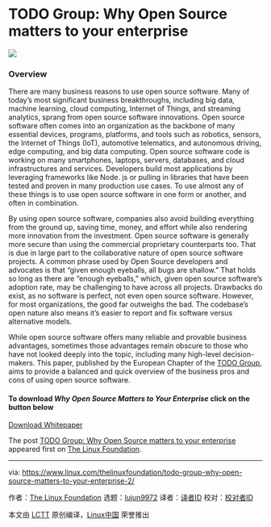 [#]: collector: (lujun9972)
[#]: translator: ( )
[#]: reviewer: ( )
[#]: publisher: ( )
[#]: url: ( )
[#]: subject: (TODO Group: Why Open Source matters to your enterprise)
[#]: via: (https://www.linux.com/thelinuxfoundation/todo-group-why-open-source-matters-to-your-enterprise-2/)
[#]: author: (The Linux Foundation https://www.linuxfoundation.org/blog/2020/09/why-open-source-matters-to-your-enterprise/)

TODO Group: Why Open Source matters to your enterprise
======

![][1]

### Overview

There are many business reasons to use open source software. Many of today’s most significant business breakthroughs, including big data, machine learning, cloud computing, Internet of Things, and streaming analytics, sprang from open source software innovations. Open source software often comes into an organization as the backbone of many essential devices, programs, platforms, and tools such as robotics, sensors, the Internet of Things (IoT), automotive telematics, and autonomous driving, edge computing, and big data computing. Open source software code is working on many smartphones, laptops, servers, databases, and cloud infrastructures and services. Developers build most applications by leveraging frameworks like Node. js or pulling in libraries that have been tested and proven in many production use cases. To use almost any of these things is to use open source software in one form or another, and often in combination.

By using open source software, companies also avoid building everything from the ground up, saving time, money, and effort while also rendering more innovation from the investment. Open source software is generally more secure than using the commercial proprietary counterparts too. That is due in large part to the collaborative nature of open source software projects. A common phrase used by Open Source developers and advocates is that “given enough eyeballs, all bugs are shallow.” That holds so long as there are “enough eyeballs,” which, given open source software’s adoption rate, may be challenging to have across all projects. Drawbacks do exist, as no software is perfect, not even open source software. However, for most organizations, the good far outweighs the bad. The codebase’s open nature also means it’s easier to report and fix software versus alternative models.

While open source software offers many reliable and provable business advantages, sometimes those advantages remain obscure to those who have not looked deeply into the topic, including many high-level decision-makers. This paper, published by the European Chapter of the [TODO Group][2], aims to provide a balanced and quick overview of the business pros and cons of using open source software.

#### To download _Why Open Source Matters to Your Enterprise_ click on the button below

[Download Whitepaper][3]

The post [TODO Group: Why Open Source matters to your enterprise][4] appeared first on [The Linux Foundation][5].

--------------------------------------------------------------------------------

via: https://www.linux.com/thelinuxfoundation/todo-group-why-open-source-matters-to-your-enterprise-2/

作者：[The Linux Foundation][a]
选题：[lujun9972][b]
译者：[译者ID](https://github.com/译者ID)
校对：[校对者ID](https://github.com/校对者ID)

本文由 [LCTT](https://github.com/LCTT/TranslateProject) 原创编译，[Linux中国](https://linux.cn/) 荣誉推出

[a]: https://www.linuxfoundation.org/blog/2020/09/why-open-source-matters-to-your-enterprise/
[b]: https://github.com/lujun9972
[1]: https://www.linuxfoundation.org/wp-content/uploads/2020/09/post_todogroup_crop.jpg
[2]: https://todogroup.org/
[3]: https://www.linuxfoundation.org/wp-content/uploads/2020/09/Why-open-source-software-matters-to-your-enterprise_090820.pdf
[4]: https://www.linuxfoundation.org/blog/2020/09/why-open-source-matters-to-your-enterprise/
[5]: https://www.linuxfoundation.org/
